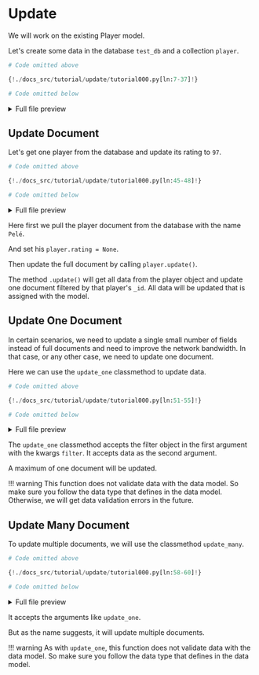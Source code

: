 # Update

We will work on the existing Player model.

Let's create some data in the database `test_db` and a collection `player`.

```python
# Code omitted above

{!./docs_src/tutorial/update/tutorial000.py[ln:7-37]!}

# Code omitted below
```

<details>
<summary>Full file preview</summary>
```Python
{!./docs_src/tutorial/update/tutorial000.py!}
```
</details>

## Update Document

Let's get one player from the database and update its rating to `97`.

```python
# Code omitted above

{!./docs_src/tutorial/update/tutorial000.py[ln:45-48]!}

# Code omitted below
```

<details>
<summary>Full file preview</summary>
```Python
{!./docs_src/tutorial/update/tutorial000.py!}
```
</details>

Here first we pull the player document from the database with the name `Pelé`.

And set his `player.rating = None`.

Then update the full document by calling `player.update()`.

The method `.update()` will get all data from the player object and update one document filtered by that player's `_id`. All data will be updated that is assigned with the model.

## Update One Document

In certain scenarios, we need to update a single small number of fields instead of full documents and need to improve the network bandwidth. In that case, or any other case, we need to update one document.

Here we can use the `update_one` classmethod to update data.

```python
# Code omitted above

{!./docs_src/tutorial/update/tutorial000.py[ln:51-55]!}

# Code omitted below
```

<details>
<summary>Full file preview</summary>
```Python
{!./docs_src/tutorial/update/tutorial000.py!}
```
</details>

The `update_one` classmethod accepts the filter object in the first argument with the kwargs `filter`. It accepts data as the second argument.

A maximum of one document will be updated.

!!! warning
    This function does not validate data with the data model. So make sure you follow the data type that defines in the data model. Otherwise, we will get data validation errors in the future.

## Update Many Document

To update multiple documents, we will use the classmethod `update_many`.

```python
# Code omitted above

{!./docs_src/tutorial/update/tutorial000.py[ln:58-60]!}

# Code omitted below
```

<details>
<summary>Full file preview</summary>
```Python
{!./docs_src/tutorial/update/tutorial000.py!}
```
</details>

It accepts the arguments like `update_one`.

But as the name suggests, it will update multiple documents.

!!! warning
    As with `update_one`, this function does not validate data with the data model. So make sure you follow the data type that defines in the data model.
